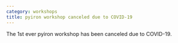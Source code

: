 ```yaml
---
category: workshops
title: pyiron workshop canceled due to COVID-19
---
```

The 1st ever pyiron workshop has been canceled due to COVID-19.